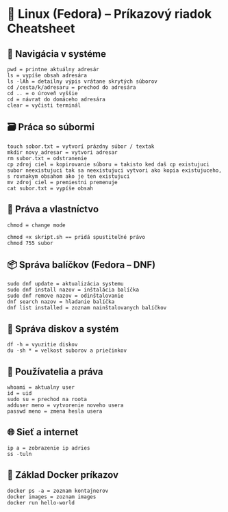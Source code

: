 # 🐧 Linux (Fedora) – Príkazový riadok Cheatsheet

## 📁 Navigácia v systéme

```
pwd = printne aktuálny adresár 
ls = vypíše obsah adresára 
ls -lAh = detailny výpis vrátane skrytých súborov 
cd /cesta/k/adresaru = prechod do adresára 
cd .. = o úroveň vyššie 
cd = návrat do domáceho adresára 
clear = vyčisti terminál 
```

## 🗃️ Práca so súbormi

```
touch sobor.txt = vytvorí prázdny súbor / textak
mkdir novy_adresar = vytvori adresar
rm subor.txt = odstranenie 
cp zdroj ciel = kopirovanie súboru = takisto ked daš cp existujuci subor neexistujuci tak sa neexistujuci vytvori ako kopia existujuceho, s rovnakym obsahom ako je ten existujuci 
mv zdroj ciel = premiestni premenuje 
cat subor.txt = vypíše obsah
```

## 🔐 Práva a vlastníctvo

```
chmod = change mode 

chmod +x skript.sh == pridá spustiteľné právo 
chmod 755 subor 
```

## 📦 Správa balíčkov (Fedora – DNF)

```
sudo dnf update = aktualizácia systemu 
sudo dnf install nazov = inštalácia balíčka 
sudo dnf remove nazov = odinštalovanie 
dnf search nazov = hladanie balíčka 
dnf list installed = zoznam nainštalovanych balíčkov 
```

## 💽 Správa diskov a systém

```
df -h = vyuzitie diskov 
du -sh * = velkost suborov a priečinkov 
```

## 👤 Používatelia a práva

```
whoami = aktualny user 
id = uid 
sudo su = prechod na roota 
adduser meno = vytvorenie noveho usera 
passwd meno = zmena hesla usera 
```

## 🌐 Sieť a internet

```
ip a = zobrazenie ip adries 
ss -tuln 
```

## 🐳 Základ Docker príkazov

```
docker ps -a = zoznam kontajnerov 
docker images = zoznam images 
docker run hello-world 
```
